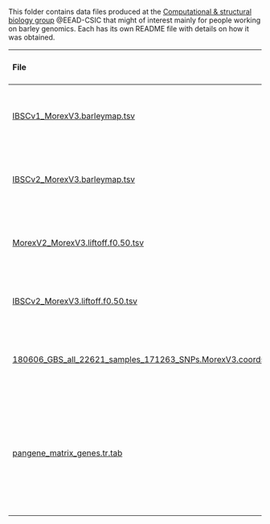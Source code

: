
This folder contains data files produced at the 
[Computational & structural biology group](https://www.eead.csic.es/compbio) @EEAD-CSIC
that might of interest mainly for people working on barley genomics. 
Each has its own README file with details on how it was obtained.

|File|Short decription|Long description & citations|
|:---|:---------------|:--------------:|
|[IBSCv1_MorexV3.barleymap.tsv](./IBSCv1_MorexV3.barleymap.tsv)|IBSCv1 to MorexV3 BARLEYMAP mapping of barley gene identifiers|[README](./IBSCv1_MorexV3.barleymap.README.md)|
|[IBSCv2_MorexV3.barleymap.tsv](./IBSCv2_MorexV3.barleymap.tsv)|IBSCv2 to MorexV3 BARLEYMAP mapping of barley gene identifiers|[README](IBSCv2_MorexV3.barleymap.README.md)|
|[MorexV2_MorexV3.liftoff.f0.50.tsv](./MorexV2_MorexV3.liftoff.f0.50.tsv)|MorexV2 to MorexV3 LiftOff mapping of barley gene identifiers|[README](MorexV2_MorexV3.liftoff.f0.50.README.md)|
|[IBSCv2_MorexV3.liftoff.f0.50.tsv](./IBSCv2_MorexV3.liftoff.f0.50.tsv)|IBSCv2 to MorexV3  mapping of barley gene identifiers|[README](IBSCv2_MorexV3.liftoff.f0.50.README.md)|
|[180606_GBS_all_22621_samples_171263_SNPs.MorexV3.coords.tsv](./180606_GBS_all_22621_samples_171263_SNPs.MorexV3.coords.tsv)|Mapping VCF positions from Milner 2019 to MorexV3|[README](180606_GBS_all_22621_samples_171263_SNPs.MorexV3.coords.README.md)|
|[pangene_matrix_genes.tr.tab](./MorexV3_highrep_0taxa_5neigh_algMmap_split_/pangene_matrix_genes.tr.tab)|Barley pangenes comprising the Jayakodi et al (2020) annotations plus MorexV3 and BaRTv2 reference gene models|[README](.//MorexV3_highrep_0taxa_5neigh_algMmap_split_.README.md)|  



